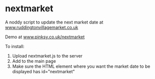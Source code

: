 # nextmarket
A noddy script to update the next market date at www.ruddingtonvillagemarket.co.uk

Demo at www.pinksy.co.uk/nextmarket

To install:

1. Upload nextmarket.js to the server
2. Add <script src="nextmarket.js"></script> to the main page
3. Make sure the HTML element where you want the market date to be displayed has id="nextmarket"

